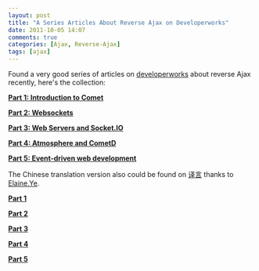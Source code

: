 ```yaml
---
layout: post
title: "A Series Articles About Reverse Ajax on Developerworks"
date: 2011-10-05 14:07
comments: true
categories: [Ajax, Reverse-Ajax]
tags: [ajax]
---
```

Found a very good series of articles on [developerworks](http://www.ibm.com/developerWorks/) about reverse Ajax recently, here's the collection:

**[Part 1: Introduction to Comet](http://www.ibm.com/developerworks/web/library/wa-reverseajax1/index.html)**

**[Part 2: Websockets](http://www.ibm.com/developerworks/web/library/wa-reverseajax2/index.html)**

**[Part 3: Web Servers and Socket.IO](http://www.ibm.com/developerworks/web/library/wa-reverseajax3/index.html)**

**[Part 4: Atmosphere and CometD](http://www.ibm.com/developerworks/web/library/wa-reverseajax4/index.html)**

**[Part 5: Event-driven web development](http://www.ibm.com/developerworks/web/library/wa-reverseajax5/index.html)**

The Chinese translation version also could be found on [译言]() thanks to [Elaine.Ye]().

**[Part 1](http://article.yeeyan.org/view/213582/212487)**

**[Part 2](http://article.yeeyan.org/view/213582/213044)**

**[Part 3](http://article.yeeyan.org/view/213582/215757)**

**[Part 4](http://select.yeeyan.org/view/213582/217948)**

**[Part 5](http://article.yeeyan.org/view/213582/220719)**